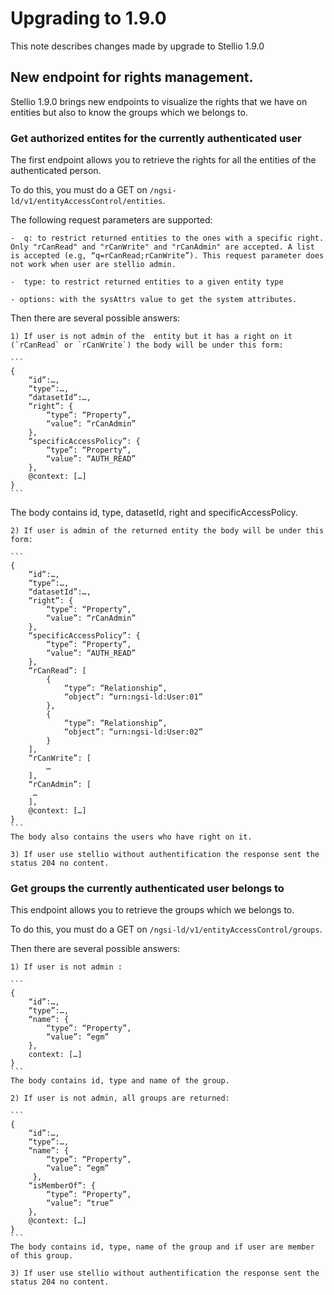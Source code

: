 # Upgrading to 1.9.0

This note describes changes made by upgrade to Stellio 1.9.0

## New endpoint for rights management.

Stellio 1.9.0 brings new endpoints to visualize the rights that we have on entities but also to know the groups which we belongs to.

### Get authorized entites for the currently authenticated user 

The first endpoint allows you to retrieve the rights for all the entities of the authenticated person.

To do this, you must do a GET on `/ngsi-ld/v1/entityAccessControl/entities`.

The following request parameters are supported: 

    -  q: to restrict returned entities to the ones with a specific right. Only "rCanRead" and "rCanWrite" and "rCanAdmin" are accepted. A list is accepted (e.g, “q=rCanRead;rCanWrite”). This request parameter does not work when user are stellio admin. 

    -  type: to restrict returned entities to a given entity type 

    - options: with the sysAttrs value to get the system attributes.

Then there are several possible answers:

    1) If user is not admin of the  entity but it has a right on it (`rCanRead` or `rCanWrite`) the body will be under this form:  

    ```
    { 
        “id”:…, 
        “type”:…, 
        “datasetId”:…, 
        “right”: { 
            “type”: “Property”, 
            “value”: “rCanAdmin” 
        }, 
        “specificAccessPolicy”: { 
            “type”: “Property”, 
            “value”: “AUTH_READ” 
        }, 
        @context: […] 
    }
    ```
The body contains id, type, datasetId, right and specificAccessPolicy. 

    2) If user is admin of the returned entity the body will be under this form: 

    ```
    { 
        “id”:…, 
        “type”:…, 
        “datasetId”:…, 
        “right”: { 
            “type”: “Property”, 
            “value”: “rCanAdmin” 
        }, 
        “specificAccessPolicy”: { 
            “type”: “Property”, 
            “value”: “AUTH_READ” 
        }, 
        “rCanRead”: [  
            {  
                “type”: “Relationship”,  
                “object”: “urn:ngsi-ld:User:01”     
            }, 
            {  
                “type”: “Relationship”,  
                “object”: “urn:ngsi-ld:User:02”  
            } 
        ], 
        “rCanWrite”: [ 
            … 
        ], 
        “rCanAdmin”: [ 
         … 
        ], 
        @context: […] 
    }
    ```
    The body also contains the users who have right on it.  

    3) If user use stellio without authentification the response sent the status 204 no content. 


### Get groups the currently authenticated user belongs to 

This endpoint allows you to retrieve the groups which we belongs to.

To do this, you must do a GET on `/ngsi-ld/v1/entityAccessControl/groups`.

Then there are several possible answers:

    1) If user is not admin : 

    ```
    { 
        “id”:…, 
        “type”:…, 
        “name”: { 
            “type”: “Property”, 
            “value”: “egm” 
        }, 
        context: […] 
    }
    ```
    The body contains id, type and name of the group. 

    2) If user is not admin, all groups are returned:

    ```
    { 
        “id”:…, 
        “type”:…, 
        “name”: { 
            “type”: “Property”, 
            “value”: “egm” 
         }, 
        “isMemberOf”: { 
            “type”: “Property”, 
            “value”: “true” 
        }, 
        @context: […] 
    }
    ```
    The body contains id, type, name of the group and if user are member of this group. 

    3) If user use stellio without authentification the response sent the status 204 no content. 
